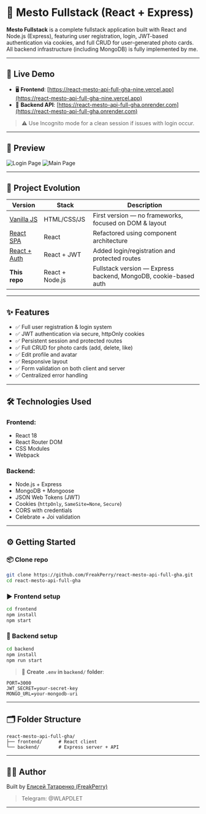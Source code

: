 # 🔐 Mesto Fullstack (React + Express)

**Mesto Fullstack** is a complete fullstack application built with React and Node.js (Express), featuring user registration, login, JWT-based authentication via cookies, and full CRUD for user-generated photo cards. All backend infrastructure (including MongoDB) is fully implemented by me.

---

## 🚀 Live Demo

* 🖥 **Frontend**: [https://react-mesto-api-full-gha-nine.vercel.app](https://react-mesto-api-full-gha-nine.vercel.app)
* 🔧 **Backend API**: [https://react-mesto-api-full-gha.onrender.com](https://react-mesto-api-full-gha.onrender.com)

> ⚠️ Use Incognito mode for a clean session if issues with login occur.

---

## 🎥 Preview

![Login Page](./frontend/src/images/screenshots/login.gif) ![Main Page](./frontend/src/images/screenshots/main.gif)

---

## 🧠 Project Evolution

| Version                                                        | Stack           | Description                                                     |
| -------------------------------------------------------------- | --------------- | --------------------------------------------------------------- |
| [Vanilla JS](https://github.com/FreakPerry/mesto)              | HTML/CSS/JS     | First version — no frameworks, focused on DOM & layout          |
| [React SPA](https://github.com/FreakPerry/mesto-react)         | React           | Refactored using component architecture                         |
| [React + Auth](https://github.com/FreakPerry/react-mesto-auth) | React + JWT     | Added login/registration and protected routes                   |
| **This repo**                                                  | React + Node.js | Fullstack version — Express backend, MongoDB, cookie-based auth |

---

## ✨ Features

* ✅ Full user registration & login system
* ✅ JWT authentication via secure, httpOnly cookies
* ✅ Persistent session and protected routes
* ✅ Full CRUD for photo cards (add, delete, like)
* ✅ Edit profile and avatar
* ✅ Responsive layout
* ✅ Form validation on both client and server
* ✅ Centralized error handling

---

## 🛠 Technologies Used

### Frontend:

* React 18
* React Router DOM
* CSS Modules
* Webpack

### Backend:

* Node.js + Express
* MongoDB + Mongoose
* JSON Web Tokens (JWT)
* Cookies (`httpOnly`, `SameSite=None`, `Secure`)
* CORS with credentials
* Celebrate + Joi validation

---

## ⚙️ Getting Started

### 📦 Clone repo

```bash
git clone https://github.com/FreakPerry/react-mesto-api-full-gha.git
cd react-mesto-api-full-gha
```

### ▶️ Frontend setup

```bash
cd frontend
npm install
npm start
```

### 🔧 Backend setup

```bash
cd backend
npm install
npm run start
```

> 📝 **Create `.env` in `backend/` folder**:

```env
PORT=3000
JWT_SECRET=your-secret-key
MONGO_URL=your-mongodb-uri
```

---

## 🗂 Folder Structure

```
react-mesto-api-full-gha/
├── frontend/      # React client
└── backend/       # Express server + API
```

---

## 🧑‍💻 Author

Built by [Елисей Татаренко (FreakPerry)](https://github.com/FreakPerry)

> Telegram: @WLAPDLET

---

